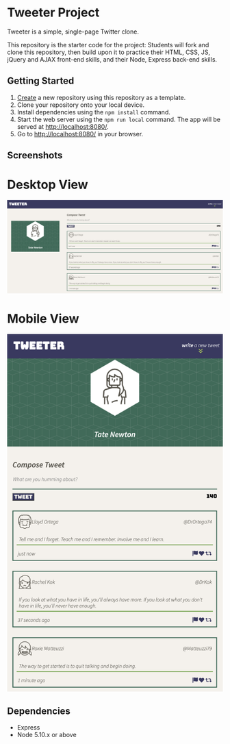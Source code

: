 # Tweeter Project

Tweeter is a simple, single-page Twitter clone.

This repository is the starter code for the project: Students will fork and clone this repository, then build upon it to practice their HTML, CSS, JS, jQuery and AJAX front-end skills, and their Node, Express back-end skills.

## Getting Started

1. [Create](https://docs.github.com/en/repositories/creating-and-managing-repositories/creating-a-repository-from-a-template) a new repository using this repository as a template.
2. Clone your repository onto your local device.
3. Install dependencies using the `npm install` command.
3. Start the web server using the `npm run local` command. The app will be served at <http://localhost:8080/>.
4. Go to <http://localhost:8080/> in your browser.

## Screenshots
# Desktop View
!["Screenshot of tweeter app on a desktop screen](https://github.com/MichaelJamesAshworth/tweeter/blob/master/docs/tweeter-desktop-screen.png?raw=true)
# Mobile View
!["Screenshot of tweeter app on a mobile screen](https://github.com/MichaelJamesAshworth/tweeter/blob/master/docs/tweeter-mobile-screen.png?raw=true)
## Dependencies

- Express
- Node 5.10.x or above
